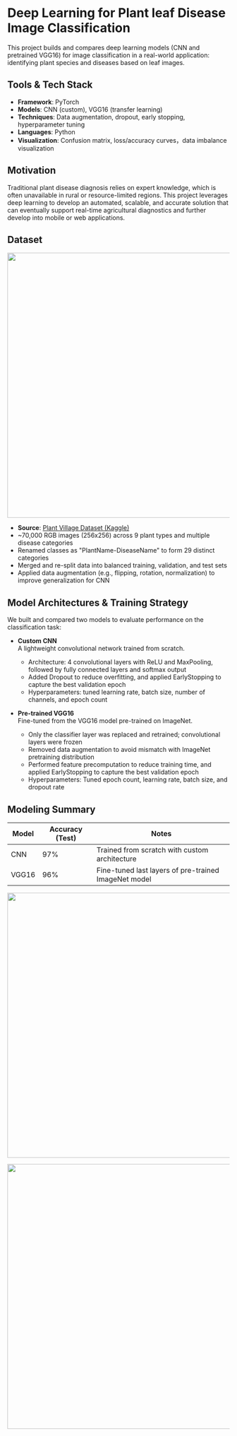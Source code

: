 # Deep Learning for Plant leaf Disease Image Classification

This project builds and compares deep learning models (CNN and pretrained VGG16) for image classification in a real-world application: identifying plant species and diseases based on leaf images.

## Tools & Tech Stack

- **Framework**: PyTorch
- **Models**: CNN (custom), VGG16 (transfer learning)
- **Techniques**: Data augmentation, dropout, early stopping, hyperparameter tuning
- **Languages**: Python
- **Visualization**: Confusion matrix, loss/accuracy curves，data imbalance visualization

## Motivation

Traditional plant disease diagnosis relies on expert knowledge, which is often unavailable in rural or resource-limited regions. This project leverages deep learning to develop an automated, scalable, and accurate solution that can eventually support real-time agricultural diagnostics and further develop into mobile or web applications.

## Dataset

<p align="center">
  <img src="Plant leave.png" width="600">
</p>

- **Source**: [Plant Village Dataset (Kaggle)](https://www.kaggle.com/datasets/tushar5harma/plant-village-dataset-updated/data)
- ~70,000 RGB images (256x256) across 9 plant types and multiple disease categories
- Renamed classes as "PlantName-DiseaseName" to form 29 distinct categories
- Merged and re-split data into balanced training, validation, and test sets
- Applied data augmentation (e.g., flipping, rotation, normalization) to improve generalization for CNN

## Model Architectures & Training Strategy

We built and compared two models to evaluate performance on the classification task:

- **Custom CNN**  
  A lightweight convolutional network trained from scratch.  
  - Architecture: 4 convolutional layers with ReLU and MaxPooling, followed by fully connected layers and softmax output  
  - Added Dropout to reduce overfitting, and applied EarlyStopping to capture the best validation epoch  
  - Hyperparameters: tuned learning rate, batch size, number of channels, and epoch count   

- **Pre-trained VGG16**  
  Fine-tuned from the VGG16 model pre-trained on ImageNet.  
  - Only the classifier layer was replaced and retrained; convolutional layers were frozen  
  - Removed data augmentation to avoid mismatch with ImageNet pretraining distribution  
  - Performed feature precomputation to reduce training time, and applied EarlyStopping to capture the best validation epoch
  - Hyperparameters: Tuned epoch count, learning rate, batch size, and dropout rate

## Modeling Summary

| Model     | Accuracy (Test) | Notes |
|-----------|-----------------|-------|
| CNN       | 97%             | Trained from scratch with custom architecture |
| VGG16     | 96%             | Fine-tuned last layers of pre-trained ImageNet model |

<p align="center">
  <img src="Plant leave.png" width="600">
</p>
<p align="center">
  <img src="Plant leave.png" width="600">
</p>
